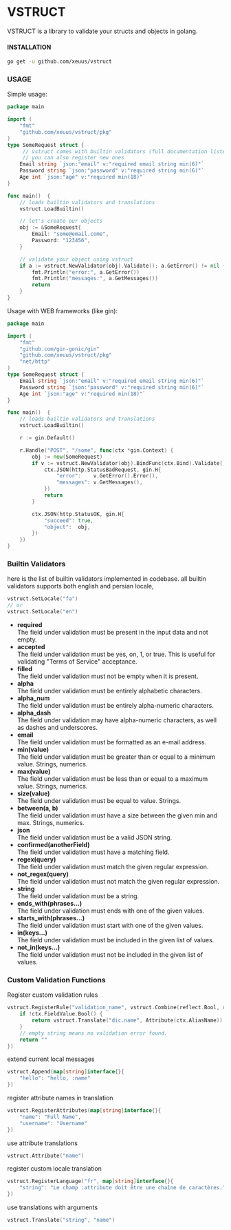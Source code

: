 # VSTRUCT

VSTRUCT is a library to validate your structs and objects in golang. <br>

#### INSTALLATION

```bash
go get -u github.com/xeuus/vstruct
```

### USAGE

Simple usage:

```go
package main

import (
	"fmt"
	"github.com/xeuus/vstruct/pkg"
)
type SomeRequest struct {
	 // vstruct comes with builtin validators (full documentation listed below)
	 // you can also register new ones
	Email string `json:"email" v:"required email string min(6)"`
	Password string `json:"password" v:"required string min(6)"`
	Age int `json:"age" v:"required min(18)"`
}

func main()  {
	// loads builtin validators and translations
	vstruct.LoadBuiltin()

	// let's create our objects
	obj := &SomeRequest{
		Email: "some@email.come",
		Password: "123456",
	}

	// validate your object using vstruct
	if a := vstruct.NewValidator(obj).Validate(); a.GetError() != nil {
		fmt.Println("error:", a.GetError())
		fmt.Println("messages:", a.GetMessages())
		return
	}
}
```

Usage with WEB frameworks (like gin):

```go
package main

import (
	"fmt"
	"github.com/gin-gonic/gin"
	"github.com/xeuus/vstruct/pkg"
	"net/http"
)
type SomeRequest struct {
	Email string `json:"email" v:"required email string min(6)"`
	Password string `json:"password" v:"required string min(6)"`
	Age int `json:"age" v:"required min(18)"`
}

func main()  {
	// loads builtin validators and translations
	vstruct.LoadBuiltin()

	r := gin.Default()

	r.Handle("POST", "/some", func(ctx *gin.Context) {
		obj := new(SomeRequest)
		if v := vstruct.NewValidator(obj).BindFunc(ctx.Bind).Validate(); v.GetError() != nil {
			ctx.JSON(http.StatusBadRequest, gin.H{
				"error":    v.GetError().Error(),
				"messages": v.GetMessages(),
			})
			return
		}

		ctx.JSON(http.StatusOK, gin.H{
			"succeed": true,
			"object":  obj,
		})
	})
}
```

### Builtin Validators

here is the list of builtin validators implemented in codebase.
all builtin validators supports both english and persian locale,

```go
vstruct.SetLocale("fa")
// or
vstruct.SetLocale("en")
```

- **required** \
  The field under validation must be present in the input data and not empty.
- **accepted** \
  The field under validation must be yes, on, 1, or true. This is useful for validating "Terms of Service" acceptance.
- **filled** \
  The field under validation must not be empty when it is present.
- **alpha** \
  The field under validation must be entirely alphabetic characters.
- **alpha_num** \
  The field under validation must be entirely alpha-numeric characters.
- **alpha_dash** \
  The field under validation may have alpha-numeric characters, as well as dashes and underscores.
- **email** \
  The field under validation must be formatted as an e-mail address.
- **min(value)** \
  The field under validation must be greater than or equal to a minimum value. Strings, numerics.
- **max(value)** \
  The field under validation must be less than or equal to a maximum value. Strings, numerics.
- **size(value)** \
  The field under validation must be equal to value. Strings.
- **between(a, b)** \
  The field under validation must have a size between the given min and max. Strings, numerics.
- **json** \
  The field under validation must be a valid JSON string.
- **confirmed(anotherField)** \
  The field under validation must have a matching field.
- **regex(query)** \
  The field under validation must match the given regular expression.
- **not_regex(query)** \
  The field under validation must not match the given regular expression.
- **string** \
  The field under validation must be a string.
- **ends_with(phrases...)** \
  The field under validation must ends with one of the given values.
- **starts_with(phrases...)** \
  The field under validation must start with one of the given values.
- **in(keys...)** \
  The field under validation must be included in the given list of values.
- **not_in(keys...)** \
  The field under validation must not be included in the given list of values.

### Custom Validation Functions

Register custom validation rules

```go
vstruct.RegisterRule("validation_name", vstruct.Combine(reflect.Bool, reflect.Int, ...), func(ctx *Context) string {
	if !ctx.FieldValue.Bool() {
		return vstruct.Translate("dic.name", Attribute(ctx.AliasName))
	}
	// empty string means no validation error found.
	return ""
})
```

extend current local messages

```go
vstruct.Append(map[string]interface{}{
	"hello": "hello, :name"
})
```

register attribute names in translation

```go
vstruct.RegisterAttributes(map[string]interface{}{
	"name": "Full Name",
	"username": "Username"
})
```

use attribute translations

```go
vstruct.Attribute("name")
```

register custom locale translation

```go
vstruct.RegisterLanguage("fr", map[string]interface{}{
	"string": "Le champ :attribute doit être une chaîne de caractères.",
})
```

use translations with arguments

```go
vstruct.Translate("string", "name")
```
